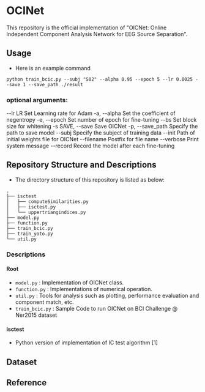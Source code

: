 # OCINet
This repository is the official implementation of "OICNet: Online Independent Component Analysis Network for EEG Source Separation".
## Usage
* Here is an example command
```
python train_bcic.py --subj "S02" --alpha 0.95 --epoch 5 --lr 0.0025 --save 1 --save_path ./result 
```
### optional arguments:
  --lr LR               Set Learning rate for Adam
  -a, --alpha           Set the coefficient of negentropy
  -e, --epoch           Set number of epoch for fine-tuning
  --bs                  Set block size for whitening
  -s SAVE, --save       Save OICNet
  -p, --save_path       Specify the path to save model
  --subj                Specify the subject of training data
  --init                Path of initial weights file for OICNet
  --filename            Postfix for file name
  --verbose             Print system message
  --record              Record the model after each fine-tuning
  
## Repository Structure and Descriptions
* The directory structure of this repository is listed as below:
```
.
├── isctest
│   ├── computeSimilarities.py
│   ├── isctest.py
│   └── uppertriangindices.py
├── model.py
├── function.py
├── train_bcic.py
├── train_yoto.py
└── util.py
```
### Descriptions
#### Root
* `model.py` : Implementation of OICNet class.
* `function.py` : Implementations of numerical operation.
* `util.py` : Tools for analysis such as plotting, performance evaluation and component match, etc.
* `train_bcic.py` : Sample Code to run OICNet on BCI Challenge @ Ner2015 dataset
#### isctest
* Python version of implementation of IC test algorithm [1]
## Dataset

## Reference
